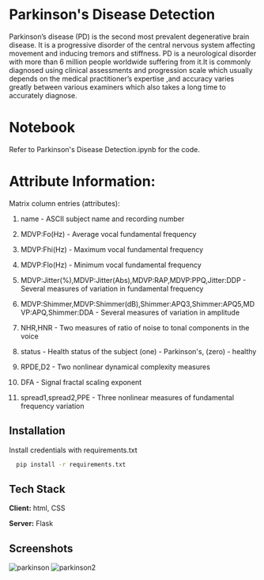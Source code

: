 
# Parkinson's Disease Detection

Parkinson’s disease (PD) is the second most prevalent degenerative brain disease. It is a progressive disorder of the central nervous system affecting movement and inducing tremors and stiffness. PD is a neurological disorder with more than 6 million people worldwide suffering from it.It is commonly diagnosed using clinical assessments and progression scale which usually depends on the medical practitioner’s expertise ,and accuracy varies greatly between various examiners which also takes a long time to accurately diagnose.

# Notebook

Refer to Parkinson's Disease Detection.ipynb for the code.

# Attribute Information:

Matrix column entries (attributes):

1. name - ASCII subject name and recording number

2. MDVP:Fo(Hz) - Average vocal fundamental frequency
3. MDVP:Fhi(Hz) - Maximum vocal fundamental frequency
4. MDVP:Flo(Hz) - Minimum vocal fundamental frequency
5. MDVP:Jitter(%),MDVP:Jitter(Abs),MDVP:RAP,MDVP:PPQ,Jitter:DDP - Several measures of variation in fundamental frequency
6. MDVP:Shimmer,MDVP:Shimmer(dB),Shimmer:APQ3,Shimmer:APQ5,MDVP:APQ,Shimmer:DDA - Several measures of variation in amplitude
7. NHR,HNR - Two measures of ratio of noise to tonal components in the voice
8. status - Health status of the subject (one) - Parkinson's, (zero) - healthy
9. RPDE,D2 - Two nonlinear dynamical complexity measures
10. DFA - Signal fractal scaling exponent
11. spread1,spread2,PPE - Three nonlinear measures of fundamental frequency variation 


## Installation

Install credentials with requirements.txt

```bash
  pip install -r requirements.txt
```

## Tech Stack

**Client:** html, CSS

**Server:** Flask
    
## Screenshots

![parkinson](https://user-images.githubusercontent.com/66559862/140806479-322027d2-2c4f-4b7e-b890-020185f120ee.JPG)
![parkinson2](https://user-images.githubusercontent.com/66559862/140806486-721b5e61-df62-44fb-b429-f81da7b443c4.JPG)


